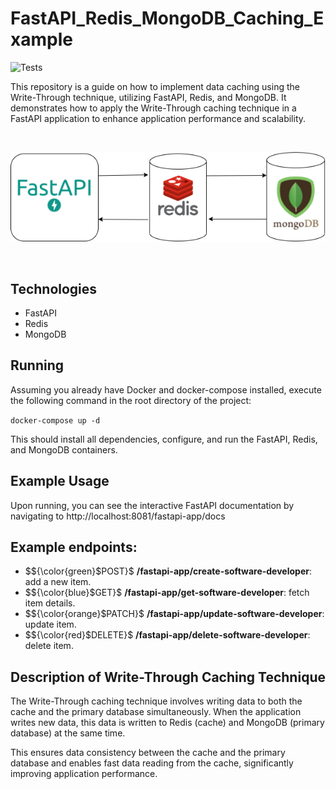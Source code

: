 # FastAPI_Redis_MongoDB_Caching_Example

![Tests](https://github.com/wojciechignasiak/FastAPI_Redis_MongoDB_Caching_Example/actions/workflows/push.yml/badge.svg?event=push)

This repository is a guide on how to implement data caching using the Write-Through technique, utilizing FastAPI, Redis, and MongoDB. It demonstrates how to apply the Write-Through caching technique in a FastAPI application to enhance application performance and scalability.

<br>
<p align="center">
<img src="images/diagram.png" alt="Project diagram"/>
</p>
<br>

## Technologies

* FastAPI
* Redis
* MongoDB

## Running

Assuming you already have Docker and docker-compose installed, execute the following command in the root directory of the project:

`docker-compose up -d`

This should install all dependencies, configure, and run the FastAPI, Redis, and MongoDB containers.

## Example Usage

Upon running, you can see the interactive FastAPI documentation by navigating to http://localhost:8081/fastapi-app/docs

## Example endpoints:

* $${\color{green}$POST}$ **/fastapi-app/create-software-developer**: add a new item.
* $${\color{blue}$GET}$ **/fastapi-app/get-software-developer**: fetch item details.
* $${\color{orange}$PATCH}$ **/fastapi-app/update-software-developer**: update item.
* $${\color{red}$DELETE}$ **/fastapi-app/delete-software-developer**: delete item.


## Description of Write-Through Caching Technique

The Write-Through caching technique involves writing data to both the cache and the primary database simultaneously. When the application writes new data, this data is written to Redis (cache) and MongoDB (primary database) at the same time.

This ensures data consistency between the cache and the primary database and enables fast data reading from the cache, significantly improving application performance.
